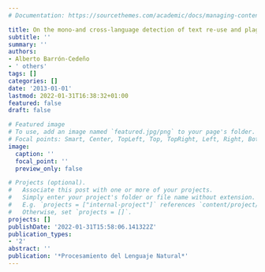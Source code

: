 ```yaml
---
# Documentation: https://sourcethemes.com/academic/docs/managing-content/

title: On the mono-and cross-language detection of text re-use and plagiarism
subtitle: ''
summary: ''
authors:
- Alberto Barrón-Cedeño
- ' others'
tags: []
categories: []
date: '2013-01-01'
lastmod: 2022-01-31T16:38:32+01:00
featured: false
draft: false

# Featured image
# To use, add an image named `featured.jpg/png` to your page's folder.
# Focal points: Smart, Center, TopLeft, Top, TopRight, Left, Right, BottomLeft, Bottom, BottomRight.
image:
  caption: ''
  focal_point: ''
  preview_only: false

# Projects (optional).
#   Associate this post with one or more of your projects.
#   Simply enter your project's folder or file name without extension.
#   E.g. `projects = ["internal-project"]` references `content/project/deep-learning/index.md`.
#   Otherwise, set `projects = []`.
projects: []
publishDate: '2022-01-31T15:58:06.141322Z'
publication_types:
- '2'
abstract: ''
publication: '*Procesamiento del Lenguaje Natural*'
---
```


